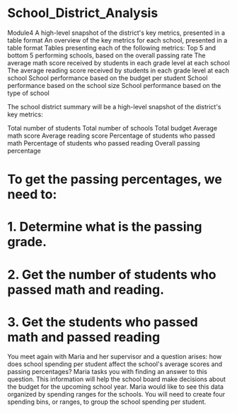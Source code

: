 # School_District_Analysis
Module4
A high-level snapshot of the district's key metrics, presented in a table format
An overview of the key metrics for each school, presented in a table format
Tables presenting each of the following metrics:
Top 5 and bottom 5 performing schools, based on the overall passing rate
The average math score received by students in each grade level at each school
The average reading score received by students in each grade level at each school
School performance based on the budget per student
School performance based on the school size 
School performance based on the type of school

The school district summary will be a high-level snapshot of the district's key metrics:

Total number of students
Total number of schools
Total budget
Average math score
Average reading score
Percentage of students who passed math
Percentage of students who passed reading
Overall passing percentage


 # To get the passing percentages, we need to:
 # 1. Determine what is the passing grade.
 # 2. Get the number of students who passed math and reading.
 # 3. Get the students who passed math and passed reading

You meet again with Maria and her supervisor and a question arises: how does school spending per student affect the school's average scores and passing percentages?  Maria tasks you with finding an answer to this question. This information will help the school board make decisions about the budget for the upcoming school year. Maria would like to see this data organized by spending ranges for the schools. You will need to create four spending bins, or ranges, to group the school spending per student.